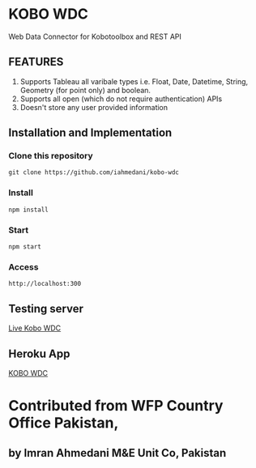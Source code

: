 # KOBO WDC
Web Data Connector for Kobotoolbox and REST API

## FEATURES
1. Supports Tableau all varibale types i.e. Float, Date, Datetime, String, Geometry (for point only) and boolean.
2. Supports all open (which do not require authentication) APIs
3. Doesn't store any user provided information


## Installation and Implementation
### Clone this repository
```
git clone https://github.com/iahmedani/kobo-wdc
```
### Install
```
npm install
```

### Start
```
npm start
```

### Access

```
http://localhost:300
```

## Testing server
[Live Kobo WDC](http://167.179.85.104:3000)

## Heroku App
[KOBO WDC](https://kwdc.herokuapp.com/)



# Contributed from WFP Country Office Pakistan,
## by Imran Ahmedani M&E Unit Co, Pakistan
